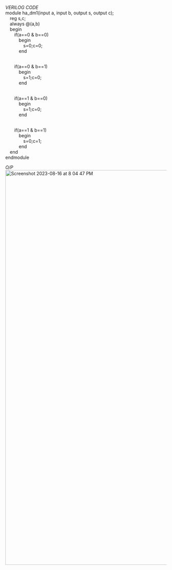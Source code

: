 *VERILOG CODE*
<br>module ha_dm1(input a, input b, output s, output c);
<br>&emsp;reg s,c;
<br>&emsp;always @(a,b)
<br>&emsp;begin
<br>&emsp;&emsp;if(a==0 & b==0)
<br>&emsp;&emsp;&emsp;begin
<br>&emsp;&emsp;&emsp;&emsp;s=0;c=0;
<br>&emsp;&emsp;&emsp;end

<br>&emsp;&emsp;if(a==0 & b==1)
<br>&emsp;&emsp;&emsp;begin
<br>&emsp;&emsp;&emsp;&emsp;s=1;c=0;
<br>&emsp;&emsp;&emsp;end

<br>&emsp;&emsp;if(a==1 & b==0)
<br>&emsp;&emsp;&emsp;begin
<br>&emsp;&emsp;&emsp;&emsp;s=1;c=0;
<br>&emsp;&emsp;&emsp;end

<br>&emsp;&emsp;if(a==1 & b==1)
<br>&emsp;&emsp;&emsp;begin
<br>&emsp;&emsp;&emsp;&emsp;s=0;c=1;
<br>&emsp;&emsp;&emsp;end
<br>&emsp;end
<br>endmodule


*O/P*
<img width="1229" alt="Screenshot 2023-08-16 at 8 04 47 PM" src="https://github.com/AnnaTheSloth284/S4_KTU_Digital_Lab/assets/112563080/5a659eb7-e81b-4a88-bf1a-c666dd2e3b4b">
